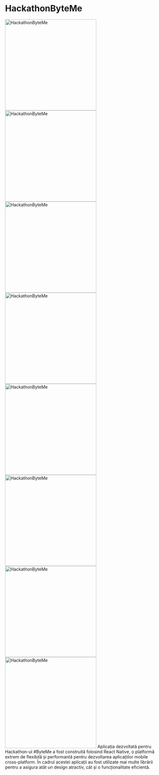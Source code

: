 # HackathonByteMe
<img src="https://github.com/user-attachments/assets/6a8cf238-08b9-45a2-a2f1-bfa06130e2a9" alt="HackathonByteMe" width="300"/>
<img src="https://github.com/user-attachments/assets/bd13a1e8-391b-43ad-8108-3cfb85787c64" alt="HackathonByteMe" width="300"/>
<img src="https://github.com/user-attachments/assets/35510174-1c83-4bdd-8c64-95fdd9c6fcc6" alt="HackathonByteMe" width="300"/>
<img src="https://github.com/user-attachments/assets/194c6967-2683-489d-9fb5-d3b0402bd487" alt="HackathonByteMe" width="300"/>
<img src="https://github.com/user-attachments/assets/ad95b034-b2e1-4cf5-a73c-9e054a1e1386" alt="HackathonByteMe" width="300"/>
<img src="https://github.com/user-attachments/assets/eb2d99ea-144b-4c15-ab02-fed83604353f" alt="HackathonByteMe" width="300"/>
<img src="https://github.com/user-attachments/assets/56b8b330-f8fd-43e2-81f3-8d758bda1d10" alt="HackathonByteMe" width="300"/>
<img src="https://github.com/user-attachments/assets/ed0a0228-8871-43e2-b895-8b2ba450620d" alt="HackathonByteMe" width="300"/>
Aplicația dezvoltată pentru Hackathon-ul #ByteMe a fost construită folosind React Native, o platformă extrem de flexibilă și performantă pentru dezvoltarea aplicațiilor mobile cross-platform. În cadrul acestei aplicații au fost utilizate mai multe librării pentru a asigura atât un design atractiv, cât și o funcționalitate eficientă.
